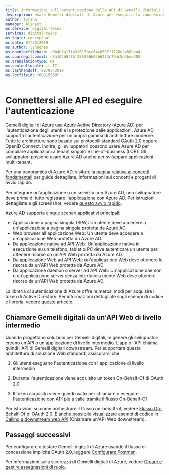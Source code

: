 ```yaml
---
title: Informazioni sull'autenticazione delle API di Gemelli digitali di Azure | Microsoft Docs
description: Usare Gemelli digitali di Azure per eseguire la connessione e l'autenticazione alle API
author: lyrana
manager: alinast
ms.service: digital-twins
services: digital-twins
ms.topic: conceptual
ms.date: 07/29/2019
ms.author: lyhughes
ms.openlocfilehash: c0b4b6a13143f613bec64c8507f1726e2450be44
ms.sourcegitcommit: c8a102b9f76f355556b03b62f3c79dc5e3bae305
ms.translationtype: MT
ms.contentlocale: it-IT
ms.lasthandoff: 08/06/2019
ms.locfileid: "68815560"
---
```

# <a name="connect-and-authenticate-to-apis"></a>Connettersi alle API ed eseguire l'autenticazione

Gemelli digitali di Azure usa Azure Active Directory (Azure AD) per l'autenticazione degli utenti e la protezione delle applicazioni. Azure AD supporta l'autenticazione per un'ampia gamma di architetture moderne. Tutte le architetture sono basate sui protocolli standard OAuth 2.0 oppure OpenID Connect. Inoltre, gli sviluppatori possono usare Azure AD per compilare applicazioni a tenant singolo e line-of-business (LOB). Gli sviluppatori possono usare Azure AD anche per sviluppare applicazioni multi-tenant.

Per una panoramica di Azure AD, visitare la [pagina relativa ai concetti fondamentali](https://docs.microsoft.com/azure/active-directory/fundamentals/index) per guide dettagliate, informazioni sui concetti e progetti di avvio rapido.

Per integrare un'applicazione o un servizio con Azure AD, uno sviluppatore deve prima di tutto registrare l'applicazione con Azure AD. Per istruzioni dettagliate e gli screenshot, vedere [questo avvio rapido](https://docs.microsoft.com/azure/active-directory/develop/quickstart-v1-add-azure-ad-app).

Azure AD supporta [cinque scenari applicativi principali](https://docs.microsoft.com/azure/active-directory/develop/v2-app-types):

* Applicazione a pagina singola (SPA): Un utente deve accedere a un'applicazione a pagina singola protetta da Azure AD.
* Web browser all'applicazione Web: Un utente deve accedere a un'applicazione Web protetta da Azure AD.
* Da applicazione nativa ad API Web: Un'applicazione nativa in esecuzione su un telefono, tablet o PC deve autenticare un utente per ottenere risorse da un'API Web protetta da Azure AD.
* Da applicazione Web ad API Web: un'applicazione Web deve ottenere le risorse da un'API Web protetta da Azure AD.
* Da applicazione daemon o server ad API Web: Un'applicazione daemon o un'applicazione server senza interfaccia utente Web deve ottenere risorse da un'API Web protetta da Azure AD.

La libreria di autenticazione di Azure offre numerosi modi per acquisire i token di Active Directory. Per informazioni dettagliate sugli esempi di codice e libreria, vedere [questo articolo](https://github.com/AzureAD/azure-activedirectory-library-for-dotnet/wiki).

## <a name="call-digital-twins-from-a-middle-tier-web-api"></a>Chiamare Gemelli digitali da un'API Web di livello intermedio

Quando progettano soluzioni per Gemelli digitali, in genere gli sviluppatori creano un'API o un'applicazione di livello intermedio. L'app o l'API chiama quindi l'API di Gemelli digitali downstream. Per supportare questa architettura di soluzione Web standard, assicurarsi che:

1. Gli utenti eseguano l'autenticazione con l'applicazione di livello intermedio

1. Durante l'autenticazione viene acquisito un token On-Behalf-Of di OAuth 2.0

1. Il token acquisito viene quindi usato per chiamare o eseguire l'autenticazione con API più a valle tramite il flusso On-Behalf-Of

Per istruzioni su come orchestrare il flusso on-behalf-of, vedere [Flusso On-Behalf-Of di OAuth 2.0](https://docs.microsoft.com/azure/active-directory/develop/v2-oauth2-on-behalf-of-flow). È anche possibile visualizzare esempi di codice in [Calling a downstream web API](https://azure.microsoft.com/resources/samples/active-directory-dotnet-webapi-onbehalfof/) (Chiamare un'API Web downstream).

## <a name="next-steps"></a>Passaggi successivi

Per configurare e testare Gemelli digitali di Azure usando il flusso di concessione implicita OAuth 2.0, leggere [Configurare Postman](./how-to-configure-postman.md).

Per informazioni sulla sicurezza di Gemelli digitali di Azure, vedere [Creare e gestire assegnazioni di ruolo](./security-create-manage-role-assignments.md).